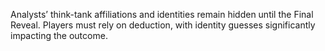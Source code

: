Analysts’ think-tank affiliations and identities remain hidden until the Final Reveal. Players must rely on deduction, with identity guesses significantly impacting the outcome.
